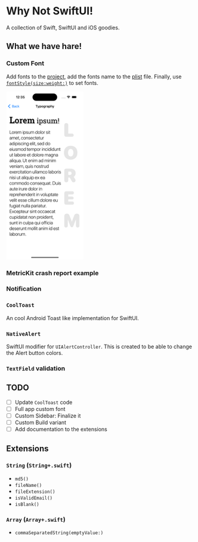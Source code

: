 # Why Not SwiftUI!

A collection of Swift, SwiftUI and iOS goodies.

## What we have hare!

### Custom Font

Add fonts to the [project](https://github.com/ImaginativeShohag/Why-Not-SwiftUI/tree/main/Why%20Not%20SwiftUI/Resources/Fonts), add the fonts name to the [plist](https://github.com/ImaginativeShohag/Why-Not-SwiftUI/blob/main/Why-Not-SwiftUI-Info.plist) file. Finally, use [`fontStyle(size:weight:)`](https://github.com/ImaginativeShohag/Why-Not-SwiftUI/blob/main/Why%20Not%20SwiftUI/Utils/Typography.swift) to set fonts.

<img src="images/typography.png" height=450>

### MetricKit crash report example

### Notification

### `CoolToast`

 An cool Android Toast like implementation for SwiftUI.

### `NativeAlert`

SwiftUI modifier for `UIAlertController`. This is created to be able to change the Alert button colors.

### `TextField` validation

## TODO

- [ ] Update `CoolToast` code
- [ ] Full app custom font
- [ ] Custom Sidebar: Finalize it
- [ ] Custom Build variant
- [ ] Add documentation to the extensions

## Extensions

### `String` (`String+.swift`)

- `md5()`
- `fileName()`
- `fileExtension()`
- `isValidEmail()`
- `isBlank()`

### `Array` (`Array+.swift`)

- `commaSeparatedString(emptyValue:)`
